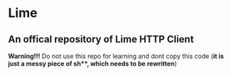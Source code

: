 # Lime
## An offical repository of Lime HTTP Client
**Warning!!!**
Do not use this repo for learning and dont copy this code (__it is just a messy piece of sh**, which needs to be rewritten__)
